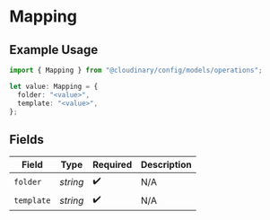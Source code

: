 # Mapping

## Example Usage

```typescript
import { Mapping } from "@cloudinary/config/models/operations";

let value: Mapping = {
  folder: "<value>",
  template: "<value>",
};
```

## Fields

| Field              | Type               | Required           | Description        |
| ------------------ | ------------------ | ------------------ | ------------------ |
| `folder`           | *string*           | :heavy_check_mark: | N/A                |
| `template`         | *string*           | :heavy_check_mark: | N/A                |